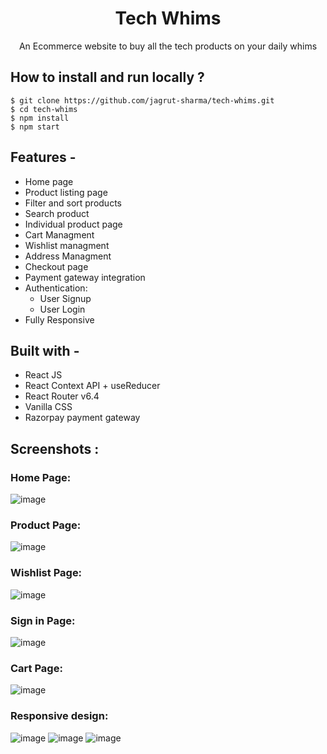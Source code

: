 <div align="center">
    
# Tech Whims
  An Ecommerce website to buy all the tech products on your daily whims
</div>

## **How to install and run locally ?**

```
$ git clone https://github.com/jagrut-sharma/tech-whims.git
$ cd tech-whims
$ npm install
$ npm start
```

## **Features -**

- Home page
- Product listing page
- Filter and sort products
- Search product
- Individual product page
- Cart Managment
- Wishlist managment
- Address Managment
- Checkout page
- Payment gateway integration
- Authentication:
  - User Signup
  - User Login
- Fully Responsive

## **Built with -**

- React JS
- React Context API + useReducer
- React Router v6.4
- Vanilla CSS
- Razorpay payment gateway

## **Screenshots :**

### Home Page:

![image](./src/assets/readme-screenshots/Home%20page.png)

### Product Page:

![image](./src/assets/readme-screenshots/Product-page.png)

### Wishlist Page:

![image](./src/assets/readme-screenshots/Wishlist.png)

### Sign in Page:

![image](./src/assets/readme-screenshots/sign-in.png)

### Cart Page:

![image](./src/assets/readme-screenshots/Cart.png)

### Responsive design:

![image](./src/assets/readme-screenshots/home-responsive.png)
![image](./src/assets/readme-screenshots/Product-responsive.png)
![image](./src/assets/readme-screenshots/filter-responsive.png)
